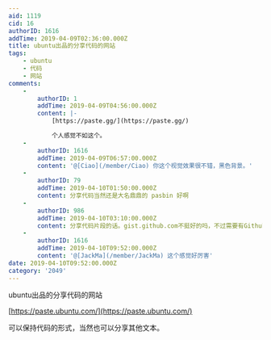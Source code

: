 ```yaml
---
aid: 1119
cid: 16
authorID: 1616
addTime: 2019-04-09T02:36:00.000Z
title: ubuntu出品的分享代码的网站
tags:
    - ubuntu
    - 代码
    - 网站
comments:
    -
        authorID: 1
        addTime: 2019-04-09T04:56:00.000Z
        content: |-
            [https://paste.gg/](https://paste.gg/)

            个人感觉不如这个。
    -
        authorID: 1616
        addTime: 2019-04-09T06:57:00.000Z
        content: '@[Ciao](/member/Ciao) 你这个视觉效果很不错，黑色背景。'
    -
        authorID: 79
        addTime: 2019-04-10T01:50:00.000Z
        content: 分享代码当然还是大名鼎鼎的 pasbin 好啊
    -
        authorID: 986
        addTime: 2019-04-10T03:10:00.000Z
        content: 分享代码片段的话。gist.github.com不挺好的吗，不过需要有Github账户就是了
    -
        authorID: 1616
        addTime: 2019-04-10T09:52:00.000Z
        content: '@[JackMa](/member/JackMa) 这个感觉好厉害'
date: 2019-04-10T09:52:00.000Z
category: '2049'
---
```


ubuntu出品的分享代码的网站

[https://paste.ubuntu.com/](https://paste.ubuntu.com/)

可以保持代码的形式，当然也可以分享其他文本。
